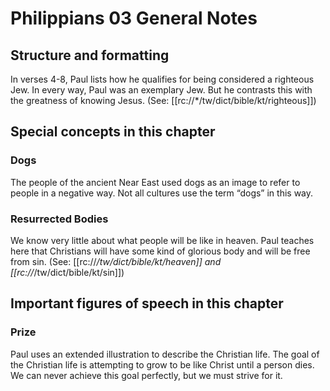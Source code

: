 # Philippians 03 General Notes
## Structure and formatting

In verses 4-8, Paul lists how he qualifies for being considered a righteous Jew. In every way, Paul was an exemplary Jew. But he contrasts this with the greatness of knowing Jesus. (See: [[rc://*/tw/dict/bible/kt/righteous]])

## Special concepts in this chapter

### Dogs
The people of the ancient Near East used dogs as an image to refer to people in a negative way. Not all cultures use the term “dogs” in this way.

### Resurrected Bodies
We know very little about what people will be like in heaven. Paul teaches here that Christians will have some kind of glorious body and will be free from sin. (See: [[rc://*/tw/dict/bible/kt/heaven]] and [[rc://*/tw/dict/bible/kt/sin]])

## Important figures of speech in this chapter

### Prize
Paul uses an extended illustration to describe the Christian life. The goal of the Christian life is attempting to grow to be like Christ until a person dies. We can never achieve this goal perfectly, but we must strive for it.